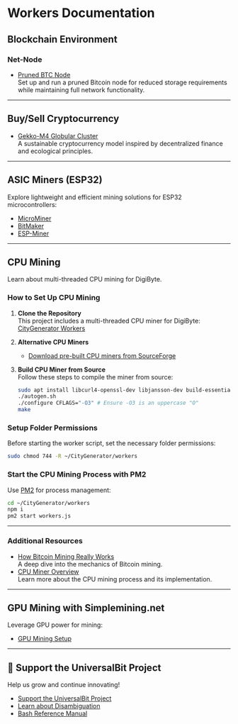 # Workers Documentation

## Blockchain Environment

### Net-Node  
- [Pruned BTC Node](https://github.com/universalbit-dev/universalbit-dev/tree/main/blockchain/bitcoin)  
  Set up and run a pruned Bitcoin node for reduced storage requirements while maintaining full network functionality.

---

## Buy/Sell Cryptocurrency
- [Gekko-M4 Globular Cluster](https://github.com/universalbit-dev/gekko-m4-globular-cluster)  
  A sustainable cryptocurrency model inspired by decentralized finance and ecological principles.

---

## ASIC Miners (ESP32)
Explore lightweight and efficient mining solutions for ESP32 microcontrollers:
- [MicroMiner](https://github.com/universalbit-dev/esptool/blob/master/README.md)  
- [BitMaker](https://github.com/BitMaker-hub/NerdMiner_v2)  
- [ESP-Miner](https://github.com/skot/ESP-Miner)

---

## CPU Mining
  
  Learn about multi-threaded CPU mining for DigiByte.

### How to Set Up CPU Mining
1. **Clone the Repository**  
   This project includes a multi-threaded CPU miner for DigiByte:  
   [CityGenerator Workers](https://github.com/universalbit-dev/CityGenerator/tree/master/workers)

2. **Alternative CPU Miners**  
   - [Download pre-built CPU miners from SourceForge](https://sourceforge.net/projects/cpuminer/files/)

3. **Build CPU Miner from Source**  
   Follow these steps to compile the miner from source:
   ```bash
   sudo apt install libcurl4-openssl-dev libjansson-dev build-essential
   ./autogen.sh
   ./configure CFLAGS="-O3" # Ensure -O3 is an uppercase "O"
   make
   ```

### Setup Folder Permissions
Before starting the worker script, set the necessary folder permissions:
```bash
sudo chmod 744 -R ~/CityGenerator/workers
```

### Start the CPU Mining Process with PM2
Use [PM2](https://pm2.keymetrics.io/docs/usage/quick-start/) for process management:
```bash
cd ~/CityGenerator/workers
npm i
pm2 start workers.js
```

---

### Additional Resources
- [How Bitcoin Mining Really Works](https://www.freecodecamp.org/news/how-bitcoin-mining-really-works-38563ec38c87/)  
  A deep dive into the mechanics of Bitcoin mining.
- [CPU Miner Overview](https://github.com/universalbit-dev/CityGenerator/blob/master/workers/workers.md)  
  Learn more about the CPU mining process and its implementation.
---

## GPU Mining with Simplemining.net
Leverage GPU power for mining:
- [GPU Mining Setup](https://github.com/universalbit-dev/universalbit-dev/tree/main/blockchain)

---

## 📢 Support the UniversalBit Project
Help us grow and continue innovating!  
- [Support the UniversalBit Project](https://github.com/universalbit-dev/universalbit-dev/tree/main/support)  
- [Learn about Disambiguation](https://en.wikipedia.org/wiki/Wikipedia:Disambiguation)  
- [Bash Reference Manual](https://www.gnu.org/software/bash/manual/)

